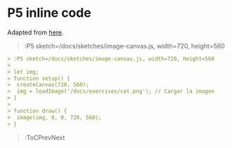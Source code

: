 # P5 inline code

Adapted from [here](https://p5js.org/es/examples/image-load-and-display-image.html).

> :P5 sketch=/docs/sketches/image-canvas.js, width=720, height=560

```md
> :P5 sketch=/docs/sketches/image-canvas.js, width=720, height=560
>
> let img; 
> function setup() {
>  createCanvas(720, 560);
>  img = loadImage('/docs/exercises/cat.png'); // Cargar la imagen
> }
>
> function draw() {
>  image(img, 0, 0, 720, 560);
> }
```

> :ToCPrevNext